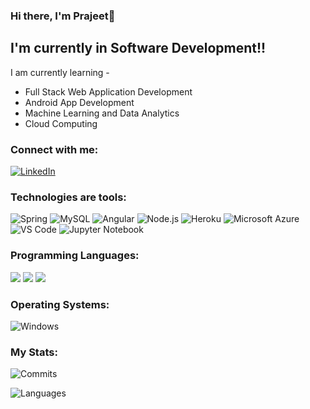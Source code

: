 ### Hi there, I'm Prajeet👋 

## I'm currently in Software Development!!

I am currently learning - 
- Full Stack Web Application Development
- Android App Development
- Machine Learning and Data Analytics
- Cloud Computing

### Connect with me:

[![LinkedIn](https://img.shields.io/badge/LinkedIn-0077B5?style=for-the-badge&logo=linkedin&logoColor=white)](https://www.linkedin.com/in/prajeet-guha/)
<br />
### Technologies are tools:
![Spring](https://img.shields.io/badge/Spring-6DB33F?style=for-the-badge&logo=spring&logoColor=white)
![MySQL](https://img.shields.io/badge/MySQL-00000F?style=for-the-badge&logo=mysql&logoColor=white)
![Angular](https://img.shields.io/badge/Angular-DD0031?style=for-the-badge&logo=angular&logoColor=white)
![Node.js](https://img.shields.io/badge/Node.js-43853D?style=for-the-badge&logo=node.js&logoColor=white)
![Heroku](https://img.shields.io/badge/Heroku-430098?style=for-the-badge&logo=heroku&logoColor=white)
![Microsoft Azure](https://img.shields.io/badge/Microsoft_Azure-0089D6?style=for-the-badge&logo=microsoft-azure&logoColor=white)
![VS Code](https://img.shields.io/badge/Visual_Studio_Code-0078D4?style=for-the-badge&logo=visual%20studio%20code&logoColor=white)
![Jupyter Notebook](https://img.shields.io/badge/jupyter-%23FA0F00.svg?style=for-the-badge&logo=jupyter&logoColor=white)
<br/>
### Programming Languages:
![](https://img.shields.io/badge/Python-3776AB?style=for-the-badge&logo=python&logoColor=white)
![](https://img.shields.io/badge/Java-ED8B00?style=for-the-badge&logo=java&logoColor=white)
![](https://img.shields.io/badge/c-23cc59?&style=for-the-badge&logo=c&logoColor=white)
<br/>
### Operating Systems:
![Windows](https://img.shields.io/badge/Windows-0078D6?style=for-the-badge&logo=windows&logoColor=white)


### My Stats:

![Commits](https://github-readme-stats.vercel.app/api?username=PrajeetGuha&theme=blue-green)

![Languages](https://github-readme-stats.vercel.app/api/top-langs/?username=PrajeetGuha&theme=blue-green)

<!-- https://dev.to/envoy_/150-badges-for-github-pnk  -->

